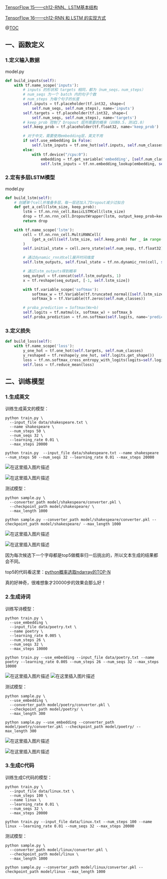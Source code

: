 [TensorFlow 15——ch12-RNN、LSTM基本结构](https://blog.csdn.net/qq_34451909/article/details/108558237)

[TensorFlow 16——ch12-RNN 和 LSTM 的实现方式](https://blog.csdn.net/qq_34451909/article/details/108562046)



@[TOC](目录)



## 一、函数定义

### 1.定义输入数据



model.py

```python
def build_inputs(self):
	with tf.name_scope('inputs'):
        # inputs 的形状和 targets 相同，都为（num_seqs，num_steps）
        # num_seqs 为一个 batch 内的句子个数
        # num_steps 为每个句子的长度
		self.inputs = tf.placeholder(tf.int32, shape=(
			self.num_seqs, self.num_steps), name='inputs')
		self.targets = tf.placeholder(tf.int32, shape=(
			self.num_seqs, self.num_steps), name='targets')
		# keep_prob 控制了 Dropout 层所需要的概率（训练0.5，测试1.0）
        self.keep_prob = tf.placeholder(tf.float32, name='keep_prob')

		# 对于中文，需要使用embedding层，英文不用
		if self.use_embedding is False:
			self.lstm_inputs = tf.one_hot(self.inputs, self.num_classes)
		else:
			with tf.device("/cpu:0"):
				embedding = tf.get_variable('embedding', [self.num_classes, self.embedding_size])
				self.lstm_inputs = tf.nn.embedding_lookup(embedding, self.inputs)
```



### 2.定有多层LSTM模型



model.py

```python
def build_lstm(self):
	# 创建单个cell并堆叠多层，每一层还加入了Dropout减少过拟合
	def get_a_cell(lstm_size, keep_prob):
		lstm = tf.nn.rnn_cell.BasicLSTMCell(lstm_size)
		drop = tf.nn.rnn_cell.DropoutWrapper(lstm, output_keep_prob=keep_prob)
		return drop

	with tf.name_scope('lstm'):
		cell = tf.nn.rnn_cell.MultiRNNCell(
			[get_a_cell(self.lstm_size, self.keep_prob) for _ in range(self.num_layers)]
		)
		self.initial_state = cell.zero_state(self.num_seqs, tf.float32)

		# 通过dynamic_rnn对cell展开时间维度
		self.lstm_outputs, self.final_state = tf.nn.dynamic_rnn(cell, self.lstm_inputs, initial_state=self.initial_state)

		# 通过lstm_outputs得到概率
		seq_output = tf.concat(self.lstm_outputs, 1)
		x = tf.reshape(seq_output, [-1, self.lstm_size])

		with tf.variable_scope('softmax'):
			softmax_w = tf.Variable(tf.truncated_normal([self.lstm_size, self.num_classes], stddev=0.1))
			softmax_b = tf.Variable(tf.zeros(self.num_classes))

		# proba_prediction = Softmax(Wx+b)
		self.logits = tf.matmul(x, softmax_w) + softmax_b
		self.proba_prediction = tf.nn.softmax(self.logits, name='predictions')
```

### 3.定义损失

```python
def build_loss(self):
	with tf.name_scope('loss'):
		y_one_hot = tf.one_hot(self.targets, self.num_classes)
		y_reshaped = tf.reshape(y_one_hot, self.logits.get_shape())
		loss = tf.nn.softmax_cross_entropy_with_logits(logits=self.logits, labels=y_reshaped)
		self.loss = tf.reduce_mean(loss)
```



## 二、训练模型

### 1.生成英文

训练生成英文的模型：

```
python train.py \
  --input_file data/shakespeare.txt \
  --name shakespeare \
  --num_steps 50 \
  --num_seqs 32 \
  --learning_rate 0.01 \
  --max_steps 20000
```

```
python train.py  --input_file data/shakespeare.txt --name shakespeare --num_steps 50 --num_seqs 32 --learning_rate 0.01 --max_steps 20000
```

![在这里插入图片描述](https://img-blog.csdnimg.cn/20200914075542243.png?x-oss-process=image/watermark,type_ZmFuZ3poZW5naGVpdGk,shadow_10,text_aHR0cHM6Ly9ibG9nLmNzZG4ubmV0L3FxXzM0NDUxOTA5,size_16,color_FFFFFF,t_70#pic_center)

![在这里插入图片描述](https://img-blog.csdnimg.cn/20200914075548833.png?x-oss-process=image/watermark,type_ZmFuZ3poZW5naGVpdGk,shadow_10,text_aHR0cHM6Ly9ibG9nLmNzZG4ubmV0L3FxXzM0NDUxOTA5,size_16,color_FFFFFF,t_70#pic_center)








测试模型：

```
python sample.py \
  --converter_path model/shakespeare/converter.pkl \
  --checkpoint_path model/shakespeare/ \
  --max_length 1000
```

```
python sample.py --converter_path model/shakespeare/converter.pkl --checkpoint_path model/shakespeare/ --max_length 1000
```


![在这里插入图片描述](https://img-blog.csdnimg.cn/20200914075556131.png?x-oss-process=image/watermark,type_ZmFuZ3poZW5naGVpdGk,shadow_10,text_aHR0cHM6Ly9ibG9nLmNzZG4ubmV0L3FxXzM0NDUxOTA5,size_16,color_FFFFFF,t_70#pic_center)

![在这里插入图片描述](https://img-blog.csdnimg.cn/20200914075559682.png?x-oss-process=image/watermark,type_ZmFuZ3poZW5naGVpdGk,shadow_10,text_aHR0cHM6Ly9ibG9nLmNzZG4ubmV0L3FxXzM0NDUxOTA5,size_16,color_FFFFFF,t_70#pic_center)


因为每次候选下一个字母都是top5做概率归一后挑出的，所以文本生成的结果都会不同。

top5的代码看这里：[python概率选取ndarray的TOP-N](https://blog.csdn.net/qq_34451909/article/details/108570036)


真的好神奇，很难想象才20000步的效果会那么好！



### 2.生成诗词

训练写诗模型：

```
python train.py \
  --use_embedding \
  --input_file data/poetry.txt \
  --name poetry \
  --learning_rate 0.005 \
  --num_steps 26 \
  --num_seqs 32 \
  --max_steps 10000
```

```
python train.py --use_embedding --input_file data/poetry.txt --name poetry --learning_rate 0.005 --num_steps 26 --num_seqs 32 --max_steps 10000
```

![在这里插入图片描述](https://img-blog.csdnimg.cn/20200914080208618.png?x-oss-process=image/watermark,type_ZmFuZ3poZW5naGVpdGk,shadow_10,text_aHR0cHM6Ly9ibG9nLmNzZG4ubmV0L3FxXzM0NDUxOTA5,size_16,color_FFFFFF,t_70#pic_center)
![在这里插入图片描述](https://img-blog.csdnimg.cn/20200914083058489.png?x-oss-process=image/watermark,type_ZmFuZ3poZW5naGVpdGk,shadow_10,text_aHR0cHM6Ly9ibG9nLmNzZG4ubmV0L3FxXzM0NDUxOTA5,size_16,color_FFFFFF,t_70#pic_center)




测试模型：

```
python sample.py \
  --use_embedding \
  --converter_path model/poetry/converter.pkl \
  --checkpoint_path model/poetry/ \
  --max_length 300
```

```
python sample.py --use_embedding --converter_path model/poetry/converter.pkl --checkpoint_path model/poetry/ --max_length 300
```

![在这里插入图片描述](https://img-blog.csdnimg.cn/20200914083811548.png?x-oss-process=image/watermark,type_ZmFuZ3poZW5naGVpdGk,shadow_10,text_aHR0cHM6Ly9ibG9nLmNzZG4ubmV0L3FxXzM0NDUxOTA5,size_16,color_FFFFFF,t_70#pic_center)


![在这里插入图片描述](https://img-blog.csdnimg.cn/2020091408381835.png?x-oss-process=image/watermark,type_ZmFuZ3poZW5naGVpdGk,shadow_10,text_aHR0cHM6Ly9ibG9nLmNzZG4ubmV0L3FxXzM0NDUxOTA5,size_16,color_FFFFFF,t_70#pic_center)


### 3.生成C代码

训练生成C代码的模型：

```
python train.py \
  --input_file data/linux.txt \
  --num_steps 100 \
  --name linux \
  --learning_rate 0.01 \
  --num_seqs 32 \
  --max_steps 20000
```

```
python train.py --input_file data/linux.txt --num_steps 100 --name linux --learning_rate 0.01 --num_seqs 32 --max_steps 20000
```



测试模型：

```
python sample.py \
  --converter_path model/linux/converter.pkl \
  --checkpoint_path model/linux \
  --max_length 1000
```

```
python sample.py --converter_path model/linux/converter.pkl --checkpoint_path model/linux --max_length 1000
```